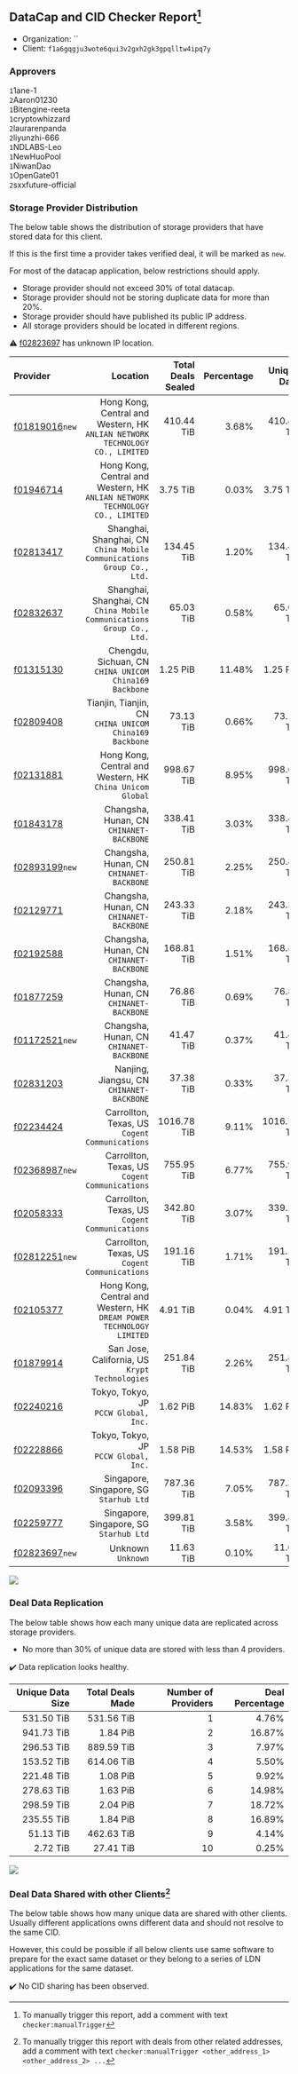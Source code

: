 ## DataCap and CID Checker Report[^1]
 - Organization: ``
 - Client: `f1a6gqgju3wote6qui3v2gxh2gk3gpqlltw4ipq7y`
### Approvers
`1`1ane-1<br/>`2`Aaron01230<br/>`1`Bitengine-reeta<br/>`1`cryptowhizzard<br/>`2`laurarenpanda<br/>`2`liyunzhi-666<br/>`1`NDLABS-Leo<br/>`1`NewHuoPool<br/>`1`NiwanDao<br/>`1`OpenGate01<br/>`2`sxxfuture-official


### Storage Provider Distribution
The below table shows the distribution of storage providers that have stored data for this client.

If this is the first time a provider takes verified deal, it will be marked as `new`.

For most of the datacap application, below restrictions should apply.
 - Storage provider should not exceed 30% of total datacap.
 - Storage provider should not be storing duplicate data for more than 20%.
 - Storage provider should have published its public IP address.
 - All storage providers should be located in different regions.

⚠️ [f02823697](https://filfox.info/en/address/f02823697) has unknown IP location.

| Provider                                                    |                                                                        Location | Total Deals Sealed | Percentage | Unique Data | Duplicate Deals |
| :---------------------------------------------------------- | ------------------------------------------------------------------------------: | -----------------: | ---------: | ----------: | --------------: |
| [f01819016](https://filfox.info/en/address/f01819016)`new`  | Hong Kong, Central and Western, HK<br/>`ANLIAN NETWORK TECHNOLOGY CO., LIMITED` |         410.44 TiB |      3.68% |  410.44 TiB |           0.00% |
| [f01946714](https://filfox.info/en/address/f01946714)       | Hong Kong, Central and Western, HK<br/>`ANLIAN NETWORK TECHNOLOGY CO., LIMITED` |           3.75 TiB |      0.03% |    3.75 TiB |           0.00% |
| [f02813417](https://filfox.info/en/address/f02813417)       |        Shanghai, Shanghai, CN<br/>`China Mobile Communications Group Co., Ltd.` |         134.45 TiB |      1.20% |  134.45 TiB |           0.00% |
| [f02832637](https://filfox.info/en/address/f02832637)       |        Shanghai, Shanghai, CN<br/>`China Mobile Communications Group Co., Ltd.` |          65.03 TiB |      0.58% |   65.03 TiB |           0.00% |
| [f01315130](https://filfox.info/en/address/f01315130)       |                       Chengdu, Sichuan, CN<br/>`CHINA UNICOM China169 Backbone` |           1.25 PiB |     11.48% |    1.25 PiB |           0.00% |
| [f02809408](https://filfox.info/en/address/f02809408)       |                       Tianjin, Tianjin, CN<br/>`CHINA UNICOM China169 Backbone` |          73.13 TiB |      0.66% |   73.13 TiB |           0.00% |
| [f02131881](https://filfox.info/en/address/f02131881)       |                    Hong Kong, Central and Western, HK<br/>`China Unicom Global` |         998.67 TiB |      8.95% |  998.67 TiB |           0.00% |
| [f01843178](https://filfox.info/en/address/f01843178)       |                                     Changsha, Hunan, CN<br/>`CHINANET-BACKBONE` |         338.41 TiB |      3.03% |  338.41 TiB |           0.00% |
| [f02893199](https://filfox.info/en/address/f02893199)`new`  |                                     Changsha, Hunan, CN<br/>`CHINANET-BACKBONE` |         250.81 TiB |      2.25% |  250.81 TiB |           0.00% |
| [f02129771](https://filfox.info/en/address/f02129771)       |                                     Changsha, Hunan, CN<br/>`CHINANET-BACKBONE` |         243.33 TiB |      2.18% |  243.33 TiB |           0.00% |
| [f02192588](https://filfox.info/en/address/f02192588)       |                                     Changsha, Hunan, CN<br/>`CHINANET-BACKBONE` |         168.81 TiB |      1.51% |  168.81 TiB |           0.00% |
| [f01877259](https://filfox.info/en/address/f01877259)       |                                     Changsha, Hunan, CN<br/>`CHINANET-BACKBONE` |          76.86 TiB |      0.69% |   76.86 TiB |           0.00% |
| [f01172521](https://filfox.info/en/address/f01172521)`new`  |                                     Changsha, Hunan, CN<br/>`CHINANET-BACKBONE` |          41.47 TiB |      0.37% |   41.47 TiB |           0.00% |
| [f02831203](https://filfox.info/en/address/f02831203)       |                                    Nanjing, Jiangsu, CN<br/>`CHINANET-BACKBONE` |          37.38 TiB |      0.33% |   37.38 TiB |           0.00% |
| [f02234424](https://filfox.info/en/address/f02234424)       |                               Carrollton, Texas, US<br/>`Cogent Communications` |        1016.78 TiB |      9.11% | 1016.78 TiB |           0.00% |
| [f02368987](https://filfox.info/en/address/f02368987)`new`  |                               Carrollton, Texas, US<br/>`Cogent Communications` |         755.95 TiB |      6.77% |  755.95 TiB |           0.00% |
| [f02058333](https://filfox.info/en/address/f02058333)       |                               Carrollton, Texas, US<br/>`Cogent Communications` |         342.80 TiB |      3.07% |  339.27 TiB |           1.03% |
| [f02812251](https://filfox.info/en/address/f02812251)`new`  |                               Carrollton, Texas, US<br/>`Cogent Communications` |         191.16 TiB |      1.71% |  191.16 TiB |           0.00% |
| [f02105377](https://filfox.info/en/address/f02105377)       |         Hong Kong, Central and Western, HK<br/>`DREAM POWER TECHNOLOGY LIMITED` |           4.91 TiB |      0.04% |    4.91 TiB |           0.00% |
| [f01879914](https://filfox.info/en/address/f01879914)       |                               San Jose, California, US<br/>`Krypt Technologies` |         251.84 TiB |      2.26% |  251.84 TiB |           0.00% |
| [f02240216](https://filfox.info/en/address/f02240216)       |                                        Tokyo, Tokyo, JP<br/>`PCCW Global, Inc.` |           1.62 PiB |     14.83% |    1.62 PiB |           0.00% |
| [f02228866](https://filfox.info/en/address/f02228866)       |                                        Tokyo, Tokyo, JP<br/>`PCCW Global, Inc.` |           1.58 PiB |     14.53% |    1.58 PiB |           0.00% |
| [f02093396](https://filfox.info/en/address/f02093396)       |                                      Singapore, Singapore, SG<br/>`Starhub Ltd` |         787.36 TiB |      7.05% |  787.33 TiB |           0.00% |
| [f02259777](https://filfox.info/en/address/f02259777)       |                                      Singapore, Singapore, SG<br/>`Starhub Ltd` |         399.81 TiB |      3.58% |  399.81 TiB |           0.00% |
| [f02823697](https://filfox.info/en/address/f02823697)`new`  |                                                           Unknown<br/>`Unknown` |          11.63 TiB |      0.10% |   11.63 TiB |           0.00% |

<img src="https://raw.githubusercontent.com/data-preservation-programs/filplus-checker-assets/main/filecoin-project/filecoin-plus-large-datasets/issues/2029/1705799086240.png"/>

### Deal Data Replication
The below table shows how each many unique data are replicated across storage providers.

- No more than 30% of unique data are stored with less than 4 providers.

✔️ Data replication looks healthy.

| Unique Data Size | Total Deals Made | Number of Providers | Deal Percentage |
| ---------------: | ---------------: | ------------------: | --------------: |
|       531.50 TiB |       531.56 TiB |                   1 |           4.76% |
|       941.73 TiB |         1.84 PiB |                   2 |          16.87% |
|       296.53 TiB |       889.59 TiB |                   3 |           7.97% |
|       153.52 TiB |       614.06 TiB |                   4 |           5.50% |
|       221.48 TiB |         1.08 PiB |                   5 |           9.92% |
|       278.63 TiB |         1.63 PiB |                   6 |          14.98% |
|       298.59 TiB |         2.04 PiB |                   7 |          18.72% |
|       235.55 TiB |         1.84 PiB |                   8 |          16.89% |
|        51.13 TiB |       462.63 TiB |                   9 |           4.14% |
|         2.72 TiB |        27.41 TiB |                  10 |           0.25% |

<img src="https://raw.githubusercontent.com/data-preservation-programs/filplus-checker-assets/main/filecoin-project/filecoin-plus-large-datasets/issues/2029/1705799086915.png"/>

### Deal Data Shared with other Clients[^3]
The below table shows how many unique data are shared with other clients.
Usually different applications owns different data and should not resolve to the same CID.

However, this could be possible if all below clients use same software to prepare for the exact same dataset or they belong to a series of LDN applications for the same dataset.

✔️ No CID sharing has been observed.

[^1]: To manually trigger this report, add a comment with text `checker:manualTrigger`

[^2]: Deals from those addresses are combined into this report as they are specified with `checker:manualTrigger`

[^3]: To manually trigger this report with deals from other related addresses, add a comment with text `checker:manualTrigger <other_address_1> <other_address_2> ...`
